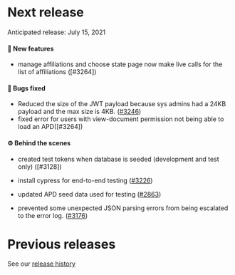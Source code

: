 # Next release

Anticipated release: July 15, 2021

#### 🚀 New features

- manage affiliations and choose state page now make live calls for the list of affiliations ([#3264])

#### 🐛 Bugs fixed

- Reduced the size of the JWT payload because sys admins had a 24KB payload and the max size is 4KB. ([#3246])
- fixed error for users with view-document permission not being able to load an APD([#3264])

#### ⚙️ Behind the scenes

- created test tokens when database is seeded (development and test only) ([#3128])
- install cypress for end-to-end testing ([#3226])

- updated APD seed data used for testing ([#2863])
- prevented some unexpected JSON parsing errors from being escalated to the error log. ([#3176])

# Previous releases

See our [release history](https://github.com/CMSgov/eAPD/releases)

[#3226]: https://github.com/CMSgov/eAPD/issues/3226
[#3i28]: https://github.com/CMSgov/eAPD/issues/3128
[#2863]: https://github.com/CMSgov/eAPD/issues/2863
[#3272]: https://github.com/CMSgov/eAPD/issues/3272
[#3246]: https://github.com/CMSgov/eAPD/issues/3246
[#3164]: https://github.com/CMSgov/eAPD/issues/3164
[#3176]: https://github.com/CMSgov/eAPD/issues/3176
